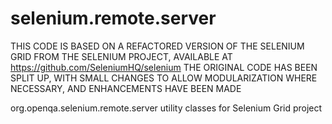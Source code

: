 # selenium.remote.server

THIS CODE IS BASED ON A REFACTORED VERSION OF THE SELENIUM GRID FROM THE SELENIUM PROJECT, AVAILABLE AT https://github.com/SeleniumHQ/selenium
THE ORIGINAL CODE HAS BEEN SPLIT UP, WITH SMALL CHANGES TO ALLOW MODULARIZATION WHERE NECESSARY, AND ENHANCEMENTS HAVE BEEN MADE


org.openqa.selenium.remote.server utility classes for Selenium Grid project
